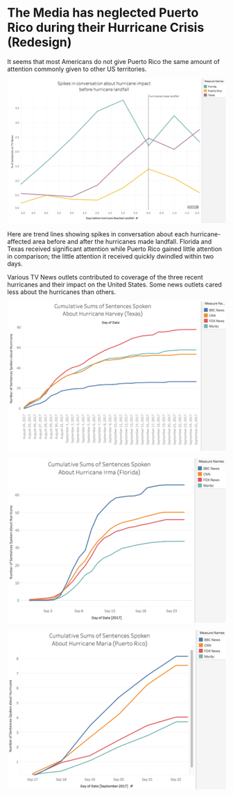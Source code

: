 # The Media has neglected Puerto Rico during their Hurricane Crisis (Redesign)

It seems that most Americans do not give Puerto Rico the same amount of attention commonly given to other US territories.

![Spikes](Spikes.png)

Here are trend lines showing spikes in conversation about each hurricane-affected area before and after the hurricanes made landfall. Florida and Texas received significant attention while Puerto Rico gained little attention in comparison; the little attention it received quickly dwindled within two days.


Various TV News outlets contributed to coverage of the three recent hurricanes and their impact on the United States. Some news outlets cared less about the hurricanes than others.

![Harvey](Harvey.png)

![Irma](Irma.png)

![Maria](Maria.png)
